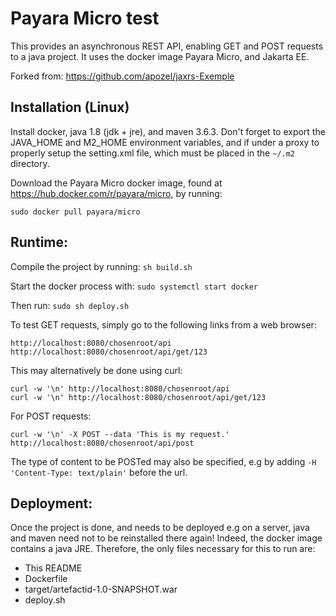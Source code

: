 # Payara Micro test

This provides an asynchronous REST API, enabling GET and POST requests to a java project. It uses the docker image Payara Micro, and Jakarta EE.

Forked from: <https://github.com/apozel/jaxrs-Exemple>


## Installation (Linux)

Install docker, java 1.8 (jdk + jre), and maven 3.6.3. Don't forget to export the JAVA_HOME and M2_HOME environment variables, and if under a proxy to properly setup the setting.xml file, which must be placed in the ```~/.m2``` directory.

Download the Payara Micro docker image, found at <https://hub.docker.com/r/payara/micro>, by running:

```
sudo docker pull payara/micro
```


## Runtime:

Compile the project by running: ``` sh build.sh ```

Start the docker process with: ``` sudo systemctl start docker ```

Then run: ``` sudo sh deploy.sh ```

To test GET requests, simply go to the following links from a web browser:

```
http://localhost:8080/chosenroot/api
http://localhost:8080/chosenroot/api/get/123
```

This may alternatively be done using curl:

```
curl -w '\n' http://localhost:8080/chosenroot/api
curl -w '\n' http://localhost:8080/chosenroot/api/get/123
```

For POST requests:

```
curl -w '\n' -X POST --data 'This is my request.' http://localhost:8080/chosenroot/api/post
```

The type of content to be POSTed may also be specified, e.g by adding ``` -H 'Content-Type: text/plain' ``` before the url.


## Deployment:

Once the project is done, and needs to be deployed e.g on a server, java and maven need not to be reinstalled there again! Indeed, the docker image contains a java JRE. Therefore, the only files necessary for this to run are:

- This README
- Dockerfile
- target/artefactid-1.0-SNAPSHOT.war
- deploy.sh
